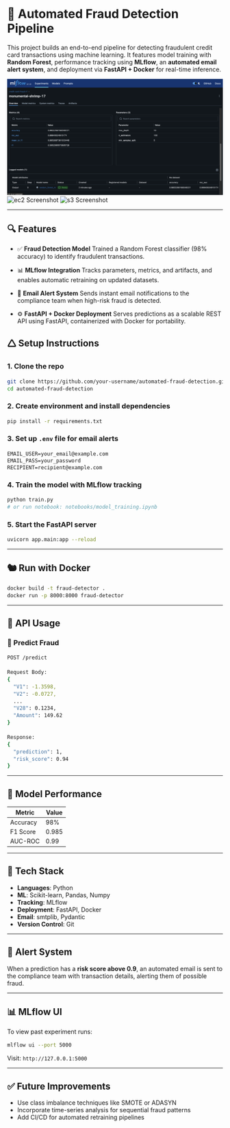 # 🚨 Automated Fraud Detection Pipeline

This project builds an end-to-end pipeline for detecting fraudulent credit card transactions using machine learning. It features model training with **Random Forest**, performance tracking using **MLflow**, an **automated email alert system**, and deployment via **FastAPI + Docker** for real-time inference.



![MLflow UI Screenshot](assets/mlflow_ui.png)
![ec2 Screenshot](assets/ec2.png)
![s3 Screenshot](assets/s3.png)


---

## 🔍 Features

* ✅ **Fraud Detection Model**
  Trained a Random Forest classifier (98% accuracy) to identify fraudulent transactions.

* 📊 **MLflow Integration**
  Tracks parameters, metrics, and artifacts, and enables automatic retraining on updated datasets.

* 📧 **Email Alert System**
  Sends instant email notifications to the compliance team when high-risk fraud is detected.

* ⚙️ **FastAPI + Docker Deployment**
  Serves predictions as a scalable REST API using FastAPI, containerized with Docker for portability.



## 🛆 Setup Instructions

### 1. Clone the repo

```bash
git clone https://github.com/your-username/automated-fraud-detection.git
cd automated-fraud-detection
```

### 2. Create environment and install dependencies

```bash
pip install -r requirements.txt
```

### 3. Set up `.env` file for email alerts

```
EMAIL_USER=your_email@example.com
EMAIL_PASS=your_password
RECIPIENT=recipient@example.com
```

### 4. Train the model with MLflow tracking

```bash
python train.py
# or run notebook: notebooks/model_training.ipynb
```

### 5. Start the FastAPI server

```bash
uvicorn app.main:app --reload
```

---

## 🐿️ Run with Docker

```bash
docker build -t fraud-detector .
docker run -p 8000:8000 fraud-detector
```

---

## 🧺 API Usage

### 🔎 Predict Fraud

```bash
POST /predict

Request Body:
{
  "V1": -1.3598,
  "V2": -0.0727,
  ...
  "V28": 0.1234,
  "Amount": 149.62
}

Response:
{
  "prediction": 1,
  "risk_score": 0.94
}
```

---

## 🧠 Model Performance

| Metric   | Value |
| -------- | ----- |
| Accuracy | 98%   |
| F1 Score | 0.985 |
| AUC-ROC  | 0.99  |

---

## 💪 Tech Stack

* **Languages**: Python
* **ML**: Scikit-learn, Pandas, Numpy
* **Tracking**: MLflow
* **Deployment**: FastAPI, Docker
* **Email**: smtplib, Pydantic
* **Version Control**: Git

---

## 📩 Alert System

When a prediction has a **risk score above 0.9**, an automated email is sent to the compliance team with transaction details, alerting them of possible fraud.

---

## 📊 MLflow UI

To view past experiment runs:

```bash
mlflow ui --port 5000
```

Visit: `http://127.0.0.1:5000`

---

## ✅ Future Improvements

* Use class imbalance techniques like SMOTE or ADASYN
* Incorporate time-series analysis for sequential fraud patterns
* Add CI/CD for automated retraining pipelines
